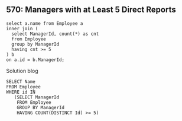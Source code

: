 ## 570: Managers with at Least 5 Direct Reports
```
select a.name from Employee a
inner join (
  select ManagerId, count(*) as cnt
  from Employee
  group by ManagerId
  having cnt >= 5
) b
on a.id = b.ManagerId;
```

Solution blog
```
SELECT Name
FROM Employee
WHERE id IN
   (SELECT ManagerId
    FROM Employee
    GROUP BY ManagerId
    HAVING COUNT(DISTINCT Id) >= 5)
```
